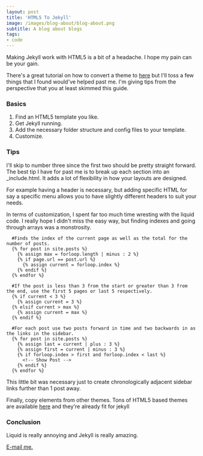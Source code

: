 ```yaml
---
layout: post
title: 'HTML5 To Jekyll'
image: /images/blog-about/blog-about.png
subtitle: A blog about blogs
tags:
- code
---
```


Making Jekyll work with HTML5 is a bit of a headache.  I hope my pain can be your gain.

There's a great tutorial on how to convert a theme to [here](http://jekyll.tips/guide/setup/) but I'll toss a few things that I found would've helped past me.  I'm giving tips from the perspective that you at least skimmed this guide.

### Basics
1. Find an HTML5 template you like.
2. Get Jekyll running.
3. Add the necessary folder structure and config files to your template.
4. Customize.

### Tips
I'll skip to number three since the first two should be pretty straight forward.  The best tip I have for past me is to break up each section into an \_include.html.  It adds a lot of flexibility in how your layouts are designed.  

For example having a header is necessary, but adding specific HTML for say a specific menu allows you to have slightly different headers to suit your needs.

In terms of customization, I spent far too much time wresting with the liquid code.  I really hope I didn't miss the easy way, but finding indexes and going through arrays was a monstrosity.  
```
  #Finds the index of the current page as well as the total for the number of posts.
  {% for post in site.posts %}
    {% assign max = forloop.length | minus : 2 %}
    {% if page.url == post.url %}
      {% assign current = forloop.index %}
    {% endif %}
  {% endfor %}

  #If the post is less than 3 from the start or greater than 3 from the end, use the first 5 pages or last 5 respectively.
  {% if current < 3 %}
    {% assign current = 3 %}
  {% elsif current > max %}
    {% assign current = max %}
  {% endif %}

  #For each post use two posts forward in time and two backwards in as the links in the sidebar.
  {% for post in site.posts %}
    {% assign last = current | plus : 3 %}
    {% assign first = current | minus : 3 %}
    {% if forloop.index > first and forloop.index < last %}
      <!-- Show Post -->
    {% endif %}
  {% endfor %}
```
This little bit was necessary just to create chronologically adjacent sidebar links further than 1 post away.

Finally, copy elements from other themes.  Tons of HTML5 based themes are available [here](http://jekyll.tips/templates/) and they're already fit for jekyll

### Conclusion
Liquid is really annoying and Jekyll is really amazing.


[E-mail me.](mailto:Michael@mdlai.com)
